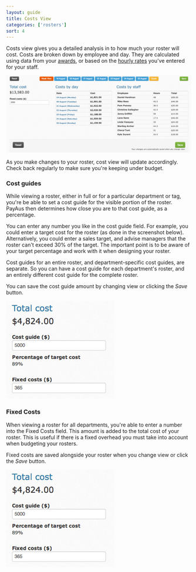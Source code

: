 ```yaml
---
layout: guide
title: Costs View
categories: ['rosters']
sort: 4
---
```


Costs view gives you a detailed analysis in to how much your roster will cost. Costs are broken down by employee and day. They are calculated using data from your [awards](../../payroll/), or based on the [hourly rates](../../staff/team/#fields_available) you've entered for your staff.

![Costs view](/img/rosters/costs.png)

As you make changes to your roster, cost view will update accordingly. Check back regularly to make sure you're keeping under budget.

### Cost guides

While viewing a roster, either in full or for a particular department or tag, you're be able to set a cost guide for the visible portion of the roster. PayAus then determines how close you are to that cost guide, as a percentage.

You can enter any number you like in the cost guide field. For example, you could enter a target cost for the roster (as done in the screenshot below). Alternatively, you could enter a sales target, and advise managers that the roster can't exceed 30% of the target. The important point is to be aware of your target percentage and work with it when designing your roster.

Cost guides for an entire roster, and department-specific cost guides, are separate. So you can have a cost guide for each department's roster, and an entirely different cost guide for the complete roster.

You can save the cost guide amount by changing view or clicking the *Save* button.

![Costs guide](/img/rosters/cost_guide.png)

### Fixed Costs

When viewing a roster for all departments, you're able to enter a number into the Fixed Costs field. This amount is added to the total cost of your roster. This is useful if there is a fixed overhead you must take into account when budgeting your rosters.

Fixed costs are saved alongside your roster when you change view or click the *Save* button.

![Costs guide](/img/rosters/cost_guide.png)